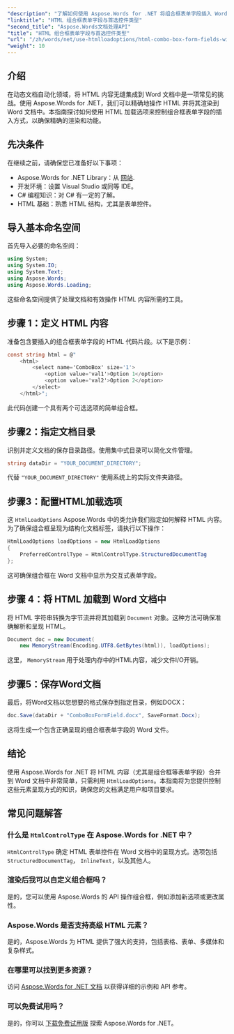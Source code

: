```yaml
---
"description": "了解如何使用 Aspose.Words for .NET 将组合框表单字段插入 Word 文档。本分步指南涵盖 HTML 加载选项、首选控件类型以及无缝文档自动化的高级自定义技巧。"
"linktitle": "HTML 组合框表单字段与首选控件类型"
"second_title": "Aspose.Words文档处理API"
"title": "HTML 组合框表单字段与首选控件类型"
"url": "/zh/words/net/use-htmlloadoptions/html-combo-box-form-fields-with-preferred-control-types/"
"weight": 10
---
```


## 介绍

在动态文档自动化领域，将 HTML 内容无缝集成到 Word 文档中是一项常见的挑战。使用 Aspose.Words for .NET，我们可以精确地操作 HTML 并将其渲染到 Word 文档中。本指南探讨如何使用 HTML 加载选项来控制组合框表单字段的插入方式，以确保精确的渲染和功能。

## 先决条件

在继续之前，请确保您已准备好以下事项：

- Aspose.Words for .NET Library：从 [网站](https://releases。aspose.com/words/net/). 
- 开发环境：设置 Visual Studio 或同等 IDE。  
- C# 编程知识：对 C# 有一定的了解。  
- HTML 基础：熟悉 HTML 结构，尤其是表单控件。  

## 导入基本命名空间

首先导入必要的命名空间：

```csharp
using System;
using System.IO;
using System.Text;
using Aspose.Words;
using Aspose.Words.Loading;
```

这些命名空间提供了处理文档和有效操作 HTML 内容所需的工具。

## 步骤 1：定义 HTML 内容

准备包含要插入的组合框表单字段的 HTML 代码片段。以下是示例：

```csharp
const string html = @"
    <html>
        <select name='ComboBox' size='1'>
            <option value='val1'>Option 1</option>
            <option value='val2'>Option 2</option>
        </select>
    </html>";
```

此代码创建一个具有两个可选选项的简单组合框。

## 步骤2：指定文档目录

识别并定义文档的保存目录路径。使用集中式目录可以简化文件管理。

```csharp
string dataDir = "YOUR_DOCUMENT_DIRECTORY";
```

代替 `"YOUR_DOCUMENT_DIRECTORY"` 使用系统上的实际文件夹路径。

## 步骤3：配置HTML加载选项

这 `HtmlLoadOptions` Aspose.Words 中的类允许我们指定如何解释 HTML 内容。为了确保组合框呈现为结构化文档标签，请执行以下操作：

```csharp
HtmlLoadOptions loadOptions = new HtmlLoadOptions
{
    PreferredControlType = HtmlControlType.StructuredDocumentTag
};
```

这可确保组合框在 Word 文档中显示为交互式表单字段。

## 步骤 4：将 HTML 加载到 Word 文档中

将 HTML 字符串转换为字节流并将其加载到 `Document` 对象。这种方法可确保准确解析和呈现 HTML。

```csharp
Document doc = new Document(
    new MemoryStream(Encoding.UTF8.GetBytes(html)), loadOptions);
```

这里， `MemoryStream` 用于处理内存中的HTML内容，减少文件I/O开销。

## 步骤5：保存Word文档

最后，将Word文档以您想要的格式保存到指定目录，例如DOCX：

```csharp
doc.Save(dataDir + "ComboBoxFormField.docx", SaveFormat.Docx);
```

这将生成一个包含正确呈现的组合框表单字段的 Word 文件。

## 结论

使用 Aspose.Words for .NET 将 HTML 内容（尤其是组合框等表单字段）合并到 Word 文档中非常简单，只需利用 `HtmlLoadOptions`。本指南将为您提供控制这些元素呈现方式的知识，确保您的文档满足用户和项目要求。

## 常见问题解答

### 什么是 `HtmlControlType` 在 Aspose.Words for .NET 中？
`HtmlControlType` 确定 HTML 表单控件在 Word 文档中的呈现方式。选项包括 `StructuredDocumentTag`， `InlineText`，以及其他人。

### 渲染后我可以自定义组合框吗？
是的，您可以使用 Aspose.Words 的 API 操作组合框，例如添加新选项或更改属性。

### Aspose.Words 是否支持高级 HTML 元素？
是的，Aspose.Words 为 HTML 提供了强大的支持，包括表格、表单、多媒体和复杂样式。

### 在哪里可以找到更多资源？
访问 [Aspose.Words for .NET 文档](https://reference.aspose.com/words/net/) 以获得详细的示例和 API 参考。

### 可以免费试用吗？
是的，你可以 [下载免费试用版](https://releases.aspose.com/) 探索 Aspose.Words for .NET。